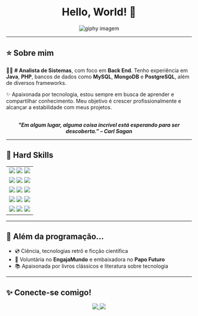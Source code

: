 <h1 align="center">Hello, World! 👋</h1>

<p align="center">
  <img src="https://media3.giphy.com/media/v1.Y2lkPTc5MGI3NjExZjRtZGhjajRtc3RvdWJ4ZjZoZ3hzNWh4cW11YTZlMzZqdm52cHRkNCZlcD12MV9pbnRlcm5hbF9naWZfYnlfaWQmY3Q9Zw/98uQnniC09A2W53IXw/giphy.gif" alt="giphy imagem" />
</p>

---

## ⭐️ Sobre mim

👩‍💻 **# Analista de Sistemas**, com foco em **Back End**. Tenho experiência em **Java**, **PHP**, bancos de dados como **MySQL**, **MongoDB** e **PostgreSQL**, além de diversos frameworks.

✨ Apaixonada por tecnologia, estou sempre em busca de aprender e compartilhar conhecimento. Meu objetivo é crescer profissionalmente e alcançar a estabilidade com meus projetos.

<br/>

<div align='center'>
  <b><i>"Em algum lugar, alguma coisa incrível está esperando para ser descoberta.” – Carl Sagan</i></b>
</div>

---

## 🔧 Hard Skills

<div align="center">

<table>
  <tr>
    <td align="center">
      <img src="https://img.shields.io/badge/Java-ED8B00?style=for-the-badge&logo=java&logoColor=white">
      <img src="https://img.shields.io/badge/PHP-777BB4?style=for-the-badge&logo=php&logoColor=white">
      <img src="https://img.shields.io/badge/C-00599C?style=for-the-badge&logo=c&logoColor=white">
    </td>
  </tr>
  <tr>
    <td align="center">
      <img src="https://img.shields.io/badge/Python-FFD43B?style=for-the-badge&logo=python&logoColor=blue">
      <img src="https://img.shields.io/badge/JavaScript-323330?style=for-the-badge&logo=javascript&logoColor=F7DF1E">
      <img src="https://img.shields.io/badge/Kotlin-0095D5?style=for-the-badge&logo=kotlin&logoColor=white">
    </td>
  </tr>
  <tr>
    <td align="center">
      <img src="https://img.shields.io/badge/MySQL-4479A1?style=for-the-badge&logo=mysql&logoColor=white">
      <img src="https://img.shields.io/badge/MongoDB-47A248?style=for-the-badge&logo=mongodb&logoColor=white">
      <img src="https://img.shields.io/badge/PostgreSQL-336791?style=for-the-badge&logo=postgresql&logoColor=white">
    </td>
  </tr>
  <tr>
    <td align="center">
      <img src="https://img.shields.io/badge/Arduino-00979C?style=for-the-badge&logo=arduino&logoColor=white">
      <img src="https://img.shields.io/badge/Git-F05032?style=for-the-badge&logo=git&logoColor=white">
      <img src="https://img.shields.io/badge/GitHub-181717?style=for-the-badge&logo=github&logoColor=white">
    </td>
  </tr>
  <tr>
    <td align="center">
      <img src="https://img.shields.io/badge/AWS-232F3E?style=for-the-badge&logo=amazon-aws&logoColor=white">
      <img src="https://img.shields.io/badge/Azure-0078D4?style=for-the-badge&logo=microsoft-azure&logoColor=white">
      <img src="https://img.shields.io/badge/Flutter-02569B?style=for-the-badge&logo=flutter&logoColor=white">
    </td>
  </tr>
</table>

</div>

---

## 💜 Além da programação...

- 💿 Ciência, tecnologias retrô e ficção científica  
- 🌱 Voluntária no **EngajaMundo** e embaixadora no **Papo Futuro**
- 📚 Apaixonada por livros clássicos e literatura sobre tecnologia

---

## ✨ Conecte-se comigo!

<div align="center">
  <a href="https://www.instagram.com/criando.tech" target="_blank">
    <img src="https://img.shields.io/badge/@criando.tech-E4405F?style=for-the-badge&logo=instagram&logoColor=white">
  </a>
  <a href="https://www.linkedin.com/in/kellycarolinee/"target="_blank">
    <img src="https://www.linkedin.com/in/kellycarolinee/" target= "blank"/>
  </a>
</div>
